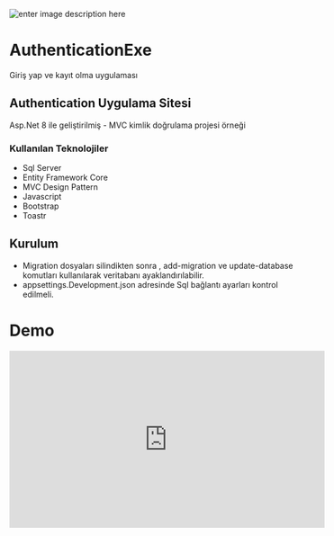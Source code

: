 
![enter image description here](https://miro.medium.com/max/750/1*zc1BKfAHkpvrZlHPbUvuYA.png)

# AuthenticationExe

Giriş yap ve kayıt olma uygulaması


## Authentication Uygulama Sitesi

Asp.Net 8 ile geliştirilmiş - MVC kimlik doğrulama projesi örneği


### Kullanılan Teknolojiler

- Sql Server
- Entity Framework Core
- MVC Design Pattern
- Javascript 
- Bootstrap
- Toastr


## Kurulum

- Migration dosyaları silindikten sonra , add-migration ve update-database komutları kullanılarak veritabanı ayaklandırılabilir.
- appsettings.Development.json adresinde Sql bağlantı ayarları kontrol edilmeli.

# Demo
<iframe width="560" height="315" src="https://www.youtube.com/embed/wQc-evXZCyM?si=iSYMy6ECzaSmsXVM" title="YouTube video player" frameborder="0" allow="accelerometer; autoplay; clipboard-write; encrypted-media; gyroscope; picture-in-picture; web-share" referrerpolicy="strict-origin-when-cross-origin" allowfullscreen></iframe>
